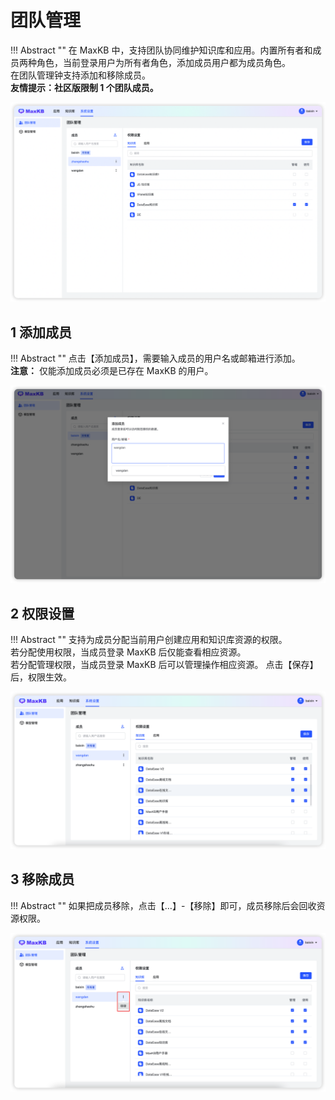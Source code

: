 # 团队管理

!!! Abstract ""
    在 MaxKB 中，支持团队协同维护知识库和应用。内置所有者和成员两种角色，当前登录用户为所有者角色，添加成员用户都为成员角色。     
    在团队管理钟支持添加和移除成员。    
    **友情提示：社区版限制 1 个团队成员。**      

![成员列表](../../img/team/teamlist.png)

## 1 添加成员

!!! Abstract ""
    点击【添加成员】，需要输入成员的用户名或邮箱进行添加。   
    **注意：** 仅能添加成员必须是已存在 MaxKB 的用户。  

![添加成员](../../img/team/addMembers.png)

## 2 权限设置

!!! Abstract ""
    支持为成员分配当前用户创建应用和知识库资源的权限。    
    若分配使用权限，当成员登录 MaxKB 后仅能查看相应资源。    
    若分配管理权限，当成员登录 MaxKB 后可以管理操作相应资源。 
    点击【保存】后，权限生效。

![权限设置](<../../img/team/Permission settings.png>)

## 3 移除成员

!!! Abstract ""
    如果把成员移除，点击【…】-【移除】即可，成员移除后会回收资源权限。

![移除成员](../../img/team/del-members.png)